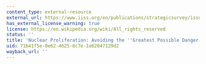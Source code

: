 ```yaml
---
content_type: external-resource
external_url: https://www.iiss.org/en/publications/strategicsurvey/issues/strategic-survey-2005--the-annual-review-of-world-affairs-6df7/03-strat-policy-issues-3bf3
has_external_license_warning: true
license: https://en.wikipedia.org/wiki/All_rights_reserved
status: ''
title: 'Nuclear Proliferation: Avoiding the ''Greatest Possible Danger.'''
uid: 71b41f5e-0e62-4625-8c7e-1a62047129d2
wayback_url: ''
---
```

